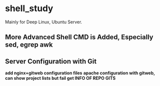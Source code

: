 # shell_study
Mainly for Deep Linux, Ubuntu Server.

## More Advanced Shell CMD is Added, Especially **sed, egrep awk** 

## Server Configuration with Git ##
**add nginx+gitweb configuration files**
**apache configuration with gitweb, can show project lists but fail get INFO OF REPO GITS**

